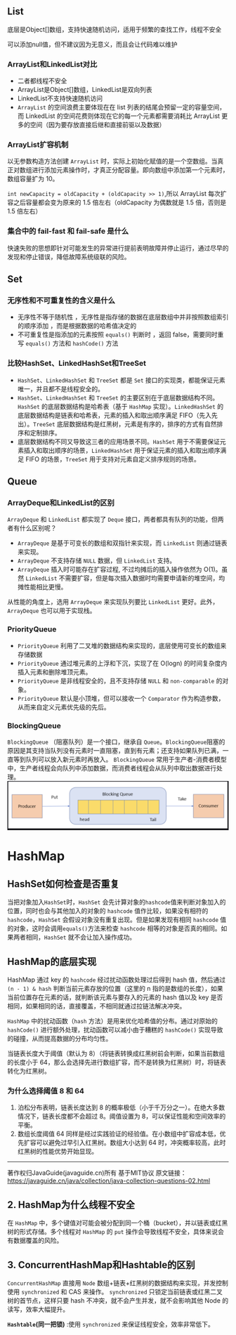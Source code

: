 
## List
底层是Object[]数组，支持快速随机访问，适用于频繁的查找工作，线程不安全

可以添加null值，但不建议因为无意义，而且会让代码难以维护

### ArrayList和LinkedList对比
- 二者都线程不安全
- ArrayList是Object[]数组，LinkedList是双向列表
- LinkedList不支持快速随机访问
- `ArrayList` 的空间浪费主要体现在在 list 列表的结尾会预留一定的容量空间，而 LinkedList 的空间花费则体现在它的每一个元素都需要消耗比 ArrayList 更多的空间（因为要存放直接后继和直接前驱以及数据）

### ArrayList扩容机制
以无参数构造方法创建 `ArrayList` 时，实际上初始化赋值的是一个空数组。当真正对数组进行添加元素操作时，才真正分配容量。即向数组中添加第一个元素时，数组容量扩为 10。

`int newCapacity = oldCapacity + (oldCapacity >> 1)`,所以 ArrayList 每次扩容之后容量都会变为原来的 1.5 倍左右（oldCapacity 为偶数就是 1.5 倍，否则是 1.5 倍左右）
	
### 集合中的 fail-fast 和 fail-safe 是什么
快速失败的思想即针对可能发生的异常进行提前表明故障并停止运行，通过尽早的发现和停止错误，降低故障系统级联的风险。

## Set
### 无序性和不可重复性的含义是什么
-   无序性不等于随机性 ，无序性是指存储的数据在底层数组中并非按照数组索引的顺序添加 ，而是根据数据的哈希值决定的
-   不可重复性是指添加的元素按照 `equals()` 判断时 ，返回 false，需要同时重写 `equals()` 方法和 `hashCode()` 方法

### 比较HashSet、LinkedHashSet和TreeSet
-   `HashSet`、`LinkedHashSet` 和 `TreeSet` 都是 `Set` 接口的实现类，都能保证元素唯一，并且都不是线程安全的。
-   `HashSet`、`LinkedHashSet` 和 `TreeSet` 的主要区别在于底层数据结构不同。`HashSet` 的底层数据结构是哈希表（基于 `HashMap` 实现）。`LinkedHashSet` 的底层数据结构是链表和哈希表，元素的插入和取出顺序满足 FIFO（先入先出）。`TreeSet` 底层数据结构是红黑树，元素是有序的，排序的方式有自然排序和定制排序。
-   底层数据结构不同又导致这三者的应用场景不同。`HashSet` 用于不需要保证元素插入和取出顺序的场景，`LinkedHashSet` 用于保证元素的插入和取出顺序满足 FIFO 的场景，`TreeSet` 用于支持对元素自定义排序规则的场景。

## Queue
### ArrayDeque和LinkedList的区别
`ArrayDeque` 和 `LinkedList` 都实现了 `Deque` 接口，两者都具有队列的功能，但两者有什么区别呢？

-   `ArrayDeque` 是基于可变长的数组和双指针来实现，而 `LinkedList` 则通过链表来实现。
-   `ArrayDeque` 不支持存储 `NULL` 数据，但 `LinkedList` 支持。
-   `ArrayDeque` 插入时可能存在扩容过程, 不过均摊后的插入操作依然为 O(1)。虽然 `LinkedList` 不需要扩容，但是每次插入数据时均需要申请新的堆空间，均摊性能相比更慢。
    

从性能的角度上，选用 `ArrayDeque` 来实现队列要比 `LinkedList` 更好。此外，`ArrayDeque` 也可以用于实现栈。

### PriorityQueue
-   `PriorityQueue` 利用了二叉堆的数据结构来实现的，底层使用可变长的数组来存储数据
-   `PriorityQueue` 通过堆元素的上浮和下沉，实现了在 O(logn) 的时间复杂度内插入元素和删除堆顶元素。
-   `PriorityQueue` 是非线程安全的，且不支持存储 `NULL` 和 `non-comparable` 的对象。
-   `PriorityQueue` 默认是小顶堆，但可以接收一个 `Comparator` 作为构造参数，从而来自定义元素优先级的先后。

### BlockingQueue
`BlockingQueue` （阻塞队列）是一个接口，继承自 `Queue`。`BlockingQueue`阻塞的原因是其支持当队列没有元素时一直阻塞，直到有元素；还支持如果队列已满，一直等到队列可以放入新元素时再放入。
`BlockingQueue` 常用于生产者-消费者模型中，生产者线程会向队列中添加数据，而消费者线程会从队列中取出数据进行处理。
![输入图片说明](/imgs/2025-03-28/NHj0lQPFl45VVquQ.png)







# HashMap
## HashSet如何检查是否重复
当把对象加入`HashSet`时，`HashSet` 会先计算对象的`hashcode`值来判断对象加入的位置，同时也会与其他加入的对象的 `hashcode` 值作比较，如果没有相符的 `hashcode`，`HashSet` 会假设对象没有重复出现。但是如果发现有相同 `hashcode` 值的对象，这时会调用`equals()`方法来检查 `hashcode` 相等的对象是否真的相同。如果两者相同，`HashSet` 就不会让加入操作成功。

## HashMap的底层实现
HashMap 通过 key 的 `hashcode` 经过扰动函数处理过后得到 hash 值，然后通过 `(n - 1) & hash` 判断当前元素存放的位置（这里的 n 指的是数组的长度），如果当前位置存在元素的话，就判断该元素与要存入的元素的 hash 值以及 key 是否相同，如果相同的话，直接覆盖，不相同就通过拉链法解决冲突。

`HashMap` 中的扰动函数（`hash` 方法）是用来优化哈希值的分布。通过对原始的 `hashCode()` 进行额外处理，扰动函数可以减小由于糟糕的 `hashCode()` 实现导致的碰撞，从而提高数据的分布均匀性。

当链表长度大于阈值（默认为 8）（将链表转换成红黑树前会判断，如果当前数组的长度小于 64，那么会选择先进行数组扩容，而不是转换为红黑树）时，将链表转化为红黑树。

### 为什么选择阈值 8 和 64

1.  泊松分布表明，链表长度达到 8 的概率极低（小于千万分之一）。在绝大多数情况下，链表长度都不会超过 8。阈值设置为 8，可以保证性能和空间效率的平衡。
2.  数组长度阈值 64 同样是经过实践验证的经验值。在小数组中扩容成本低，优先扩容可以避免过早引入红黑树。数组大小达到 64 时，冲突概率较高，此时红黑树的性能优势开始显现。

----------

著作权归JavaGuide(javaguide.cn)所有 基于MIT协议 原文链接：https://javaguide.cn/java/collection/java-collection-questions-02.html



## 2. HashMap为什么线程不安全
在 `HashMap` 中，多个键值对可能会被分配到同一个桶（bucket），并以链表或红黑树的形式存储。多个线程对 `HashMap` 的 `put` 操作会导致线程不安全，具体来说会有数据覆盖的风险。

## 3. ConcurrentHashMap和Hashtable的区别
`ConcurrentHashMap` 直接用 `Node` 数组+链表+红黑树的数据结构来实现，并发控制使用 `synchronized` 和 CAS 来操作。
`synchronized` 只锁定当前链表或红黑二叉树的首节点，这样只要 hash 不冲突，就不会产生并发，就不会影响其他 Node 的读写，效率大幅提升。

**`Hashtable`(同一把锁)** :使用 `synchronized` 来保证线程安全，效率非常低下。
<!--stackedit_data:
eyJoaXN0b3J5IjpbOTMwOTA3NTEwLC0xMTA4MTM5MzAwLDIwMD
Q4NDM5NTUsLTE2NzI1OTEyMywxMTI0MjgzOTg4XX0=
-->